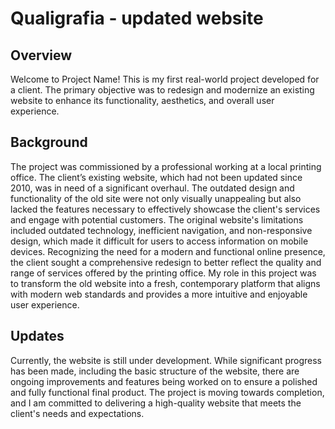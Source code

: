 # Qualigrafia - updated website
## Overview
Welcome to Project Name! This is my first real-world project developed for a client. 
The primary objective was to redesign and modernize an existing website to enhance its functionality, aesthetics, and overall user experience.

## Background
The project was commissioned by a professional working at a local printing office. The client’s existing website, which had not been updated since 2010, was in need of a significant overhaul. 
The outdated design and functionality of the old site were not only visually unappealing but also lacked the features necessary to effectively showcase the client's services and engage with potential customers.
The original website's limitations included outdated technology, inefficient navigation, and non-responsive design, which made it difficult for users to access information on mobile devices. 
Recognizing the need for a modern and functional online presence, the client sought a comprehensive redesign to better reflect the quality and range of services offered by the printing office.
My role in this project was to transform the old website into a fresh, contemporary platform that aligns with modern web standards and provides a more intuitive and enjoyable user experience.

## Updates
Currently, the website is still under development. While significant progress has been made, including the basic structure of the website, there are ongoing improvements and features being worked on to ensure a polished and fully functional final product. 
The project is moving towards completion, and I am committed to delivering a high-quality website that meets the client's needs and expectations.
